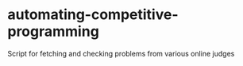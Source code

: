 # automating-competitive-programming
Script for fetching and checking problems from various online judges
